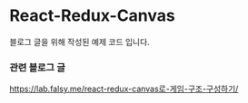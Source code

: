 # React-Redux-Canvas
블로그 글을 위해 작성된 예제 코드 입니다.

### 관련 블로그 글
https://lab.falsy.me/react-redux-canvas로-게임-구조-구성하기/